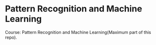 # Pattern Recognition and Machine Learning

Course: Pattern Recognition and Machine Learning(Maximum part of this repo).
